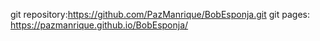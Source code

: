 git repository:https://github.com/PazManrique/BobEsponja.git
git pages: https://pazmanrique.github.io/BobEsponja/